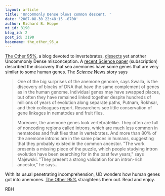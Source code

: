 ```yaml
---
layout: article
title: 'Uncommonly Dense blows common descent. '
date: '2007-08-30 22:48:15 -0700'
author: Richard B. Hoppe
mt_id: 3190
blog_id: 2
post_id: 3190
basename: the_other_95_a
---
```

[The Other 95%](http://other95.blogspot.com/), a blog devoted to invertebrates, [dissects](http://other95.blogspot.com/2007/08/anemones-raise-tentacle-in-support-of.html) yet another Uncommonly Dense misconception.  A [recent Science paper](http://www.sciencemag.org/cgi/content/full/sci;317/5834/86) (subscription) described the discovery that sea anemones have some genes that are very similar to some human genes.  The [_Science_ News story](http://www.sciencemag.org/cgi/content/full/317/5834/27) says 

> One of the big surprises of the anemone genome, says Swalla, is the discovery of blocks of DNA that have the same complement of genes as in the human genome. Individual genes may have swapped places, but often they have remained linked together despite hundreds of millions of years of evolution along separate paths, Putnam, Rokhsar, and their colleagues report. Researchers see little conservation of gene linkages in nematodes and fruit flies.
> 
> Moreover, the anemone genes look vertebratelike. They often are full of noncoding regions called introns, which are much less common in nematodes and fruit flies than in vertebrates. And more than 80% of the anemone introns are in the same places in humans, suggesting that they probably existed in the common ancestor. "The work presents a missing piece of the puzzle, which people studying intron evolution have been searching for in the past few years," says Majewski. "They present a strong validation for an intron-rich ancestor," he says..

With its usual penetrating incomprehension, UD wonders how human genes got into anemones.  [The Other 95%](http://other95.blogspot.com/2007/08/anemones-raise-tentacle-in-support-of.html) straightens them out.  Read and enjoy.

RBH

